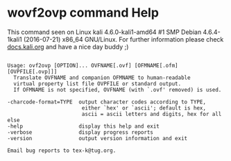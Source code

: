 # wovf2ovp command Help
 
 This command seen on Linux kali 4.6.0-kali1-amd64 #1 SMP Debian 4.6.4-1kali1 (2016-07-21) x86_64 GNU/Linux. For further information please check [docs.kali.org](docs.kali.org) and have a nice day buddy ;) 

~~~

Usage: ovf2ovp [OPTION]... OVFNAME[.ovf] [OFMNAME[.ofm] [OVPFILE[.ovp]]]
  Translate OVFNAME and companion OFMNAME to human-readable
  virtual property list file OVPFILE or standard output.
  If OFMNAME is not specified, OVFNAME (with `.ovf' removed) is used.

-charcode-format=TYPE  output character codes according to TYPE,
                        either `hex' or `ascii'; default is hex,
                        ascii = ascii letters and digits, hex for all else
-help                  display this help and exit
-verbose               display progress reports
-version               output version information and exit

Email bug reports to tex-k@tug.org.

~~~
